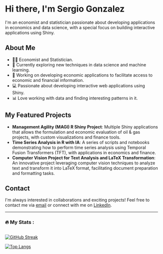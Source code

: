 # Hi there, I'm Sergio Gonzalez 

I'm an economist and statistician passionate about developing applications in economics and data science, with a special focus on building interactive applications using Shiny.

## About Me

- 👨‍💼 Economist and Statistician.
- 🌱 Currently exploring new techniques in data science and machine learning.
- 💼 Working on developing economic applications to facilitate access to economic and financial information.
- 💻 Passionate about developing interactive web applications using Shiny.
- 📊 Love working with data and finding interesting patterns in it.

## My Featured Projects

- **Management Agility (MAGI) R Shiny Project**: Multiple Shiny applications that allows the formulation and economic evaluation of oil & gas projects, with custom visualizations and finance tools.
- **Time Series Analysis in R with IA**: A series of scripts and notebooks demonstrating how to perform time series analysis using Temporal Fusion Transformers (TFT), with applications in economics and finance.
- **Computer Vision Project for Text Analysis and LaTeX Transformation**: An innovative project leveraging computer vision techniques to analyze text and transform it into LaTeX format, facilitating document preparation and formatting tasks.


  
## Contact

I'm always interested in collaborations and exciting projects! Feel free to contact me via [email](mailto:sgonzalezve@unal.edu.co) or connect with me on [LinkedIn](https://www.linkedin.com/in/sergio-andres-gonzalez-velandia-0118521b0/).

---

### :fire: My Stats :
<img src="https://komarev.com/ghpvc/?username=sgonzalezve&style=flat-square&color=blue" alt=""/>

[![GitHub Streak](https://github-readme-streak-stats.herokuapp.com?user=sgonzalezve&theme=dark&hide_border=true)](https://git.io/streak-stats)


[![Top Langs](https://github-readme-stats.vercel.app/api/top-langs/?username=sacalderonv&layout=compact&theme=vision-friendly-dark)](https://github.com/anuraghazra/github-readme-stats)

